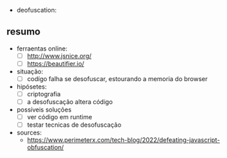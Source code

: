 

- deofuscation:


## resumo

- ferraentas online:
    - [ ] http://www.jsnice.org/
    - [ ] https://beautifier.io/

- situação:
    - [ ] codígo falha se desofuscar, estourando a memoria do browser

- hipósetes:
    - [ ] criptografia
    - [ ] a desofuscação altera código

- possíveis soluções
    - [ ] ver código em runtime
    - [ ] testar tecnicas de desofuscação

- sources:
    - https://www.perimeterx.com/tech-blog/2022/defeating-javascript-obfuscation/
